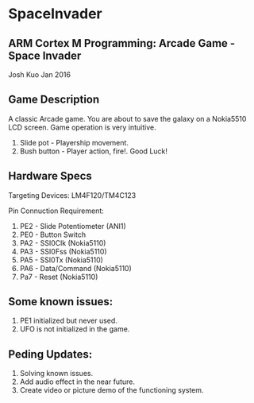 # SpaceInvader

ARM Cortex M Programming: Arcade Game - Space Invader
-----------------------------

Josh Kuo
Jan 2016

Game Description
-----------------------------
A classic Arcade game. 
You are about to save the galaxy on a Nokia5510 LCD screen. 
Game operation is very intuitive. 
1) Slide pot - Playership movement.
2) Bush button - Player action, fire!. 
Good Luck!

Hardware Specs
-----------------------------
Targeting Devices:	LM4F120/TM4C123
 
Pin Connuction Requirement:
 
 1. PE2	-	Slide Potentiometer (ANI1)
 2. PE0	-	Button Switch
 3. PA2	-	SSI0Clk (Nokia5110)
 4. PA3	-	SSI0Fss (Nokia5110)
 5. PA5	-	SSI0Tx	(Nokia5110)
 6. PA6	-	Data/Command (Nokia5110)
 7. Pa7	-	Reset (Nokia5110)


Some known issues:
-----------------------------
1) PE1 initialized but never used.
2) UFO is not initialized in the game.

Peding Updates:
-----------------------------
1) Solving known issues.
2) Add audio effect in the near future.
3) Create video or picture demo of the functioning system.
